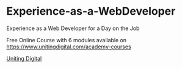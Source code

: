# Experience-as-a-WebDeveloper
Experience as a Web Developer for a Day on the Job

Free Online Course with 6 modules available on https://www.unitingdigital.com/academy-courses

<a href="https://www.unitingdigital.com/"> Uniting Digital</a>
